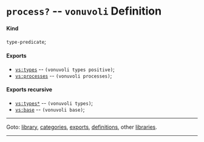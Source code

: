 

<a id='definition__vonuvoli__process_3f'></a>

# `process?` -- `vonuvoli` Definition


<a id='definition__vonuvoli__process_3f__kind'></a>

#### Kind

`type-predicate`;


<a id='definition__vonuvoli__process_3f__exports'></a>

#### Exports

 * [`vs:types`](../../vonuvoli/exports/vs_3a_types.md#export__vonuvoli__vs_3a_types) -- `(vonuvoli types positive)`;
 * [`vs:processes`](../../vonuvoli/exports/vs_3a_processes.md#export__vonuvoli__vs_3a_processes) -- `(vonuvoli processes)`;


<a id='definition__vonuvoli__process_3f__exports-recursive'></a>

#### Exports recursive

 * [`vs:types*`](../../vonuvoli/exports/vs_3a_types_2a.md#export__vonuvoli__vs_3a_types_2a) -- `(vonuvoli types)`;
 * [`vs:base`](../../vonuvoli/exports/vs_3a_base.md#export__vonuvoli__vs_3a_base) -- `(vonuvoli base)`;

----

Goto: [library](../../vonuvoli/_index.md#library__vonuvoli), [categories](../../vonuvoli/categories/_index.md#toc__vonuvoli__categories), [exports](../../vonuvoli/exports/_index.md#toc__vonuvoli__exports), [definitions](../../vonuvoli/definitions/_index.md#toc__vonuvoli__definitions), other [libraries](../../_libraries.md#toc__libraries).

----

